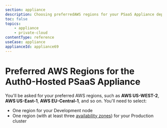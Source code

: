 ```yaml
---
section: appliance
description: Choosing preferredAWS regions for your PSaaS Appliance deployment
toc: false
topics:
    - appliance
    - private-cloud
contentType: reference
useCase: appliance
applianceId: appliance69
---
```

# Preferred AWS Regions for the Auth0-Hosted PSaaS Appliance

You'll be asked for your preferred AWS regions, such as **AWS US-WEST-2**, **AWS US-East-1**, **AWS EU-Central-1**, and so on. You'll need to select:

* One region for your Development node
* One region (with at least three [availability zones](https://aws.amazon.com/about-aws/global-infrastructure)) for your Production cluster